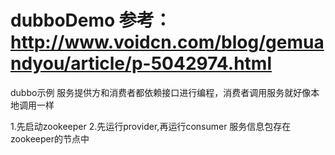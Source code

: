 # dubboDemo 参考：http://www.voidcn.com/blog/gemuandyou/article/p-5042974.html
dubbo示例 服务提供方和消费者都依赖接口进行编程，消费者调用服务就好像本地调用一样

1.先启动zookeeper
2.先运行provider,再运行consumer
服务信息包存在zookeeper的节点中
